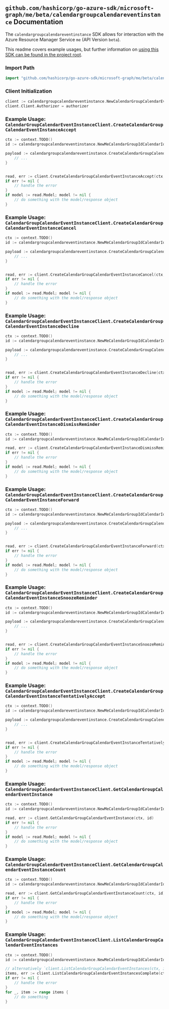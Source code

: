 
## `github.com/hashicorp/go-azure-sdk/microsoft-graph/me/beta/calendargroupcalendareventinstance` Documentation

The `calendargroupcalendareventinstance` SDK allows for interaction with the Azure Resource Manager Service `me` (API Version `beta`).

This readme covers example usages, but further information on [using this SDK can be found in the project root](https://github.com/hashicorp/go-azure-sdk/tree/main/docs).

### Import Path

```go
import "github.com/hashicorp/go-azure-sdk/microsoft-graph/me/beta/calendargroupcalendareventinstance"
```


### Client Initialization

```go
client := calendargroupcalendareventinstance.NewCalendarGroupCalendarEventInstanceClientWithBaseURI("https://management.azure.com")
client.Client.Authorizer = authorizer
```


### Example Usage: `CalendarGroupCalendarEventInstanceClient.CreateCalendarGroupCalendarEventInstanceAccept`

```go
ctx := context.TODO()
id := calendargroupcalendareventinstance.NewMeCalendarGroupIdCalendarIdEventIdInstanceID("calendarGroupIdValue", "calendarIdValue", "eventIdValue", "eventId1Value")

payload := calendargroupcalendareventinstance.CreateCalendarGroupCalendarEventInstanceAcceptRequest{
	// ...
}


read, err := client.CreateCalendarGroupCalendarEventInstanceAccept(ctx, id, payload)
if err != nil {
	// handle the error
}
if model := read.Model; model != nil {
	// do something with the model/response object
}
```


### Example Usage: `CalendarGroupCalendarEventInstanceClient.CreateCalendarGroupCalendarEventInstanceCancel`

```go
ctx := context.TODO()
id := calendargroupcalendareventinstance.NewMeCalendarGroupIdCalendarIdEventIdInstanceID("calendarGroupIdValue", "calendarIdValue", "eventIdValue", "eventId1Value")

payload := calendargroupcalendareventinstance.CreateCalendarGroupCalendarEventInstanceCancelRequest{
	// ...
}


read, err := client.CreateCalendarGroupCalendarEventInstanceCancel(ctx, id, payload)
if err != nil {
	// handle the error
}
if model := read.Model; model != nil {
	// do something with the model/response object
}
```


### Example Usage: `CalendarGroupCalendarEventInstanceClient.CreateCalendarGroupCalendarEventInstanceDecline`

```go
ctx := context.TODO()
id := calendargroupcalendareventinstance.NewMeCalendarGroupIdCalendarIdEventIdInstanceID("calendarGroupIdValue", "calendarIdValue", "eventIdValue", "eventId1Value")

payload := calendargroupcalendareventinstance.CreateCalendarGroupCalendarEventInstanceDeclineRequest{
	// ...
}


read, err := client.CreateCalendarGroupCalendarEventInstanceDecline(ctx, id, payload)
if err != nil {
	// handle the error
}
if model := read.Model; model != nil {
	// do something with the model/response object
}
```


### Example Usage: `CalendarGroupCalendarEventInstanceClient.CreateCalendarGroupCalendarEventInstanceDismissReminder`

```go
ctx := context.TODO()
id := calendargroupcalendareventinstance.NewMeCalendarGroupIdCalendarIdEventIdInstanceID("calendarGroupIdValue", "calendarIdValue", "eventIdValue", "eventId1Value")

read, err := client.CreateCalendarGroupCalendarEventInstanceDismissReminder(ctx, id)
if err != nil {
	// handle the error
}
if model := read.Model; model != nil {
	// do something with the model/response object
}
```


### Example Usage: `CalendarGroupCalendarEventInstanceClient.CreateCalendarGroupCalendarEventInstanceForward`

```go
ctx := context.TODO()
id := calendargroupcalendareventinstance.NewMeCalendarGroupIdCalendarIdEventIdInstanceID("calendarGroupIdValue", "calendarIdValue", "eventIdValue", "eventId1Value")

payload := calendargroupcalendareventinstance.CreateCalendarGroupCalendarEventInstanceForwardRequest{
	// ...
}


read, err := client.CreateCalendarGroupCalendarEventInstanceForward(ctx, id, payload)
if err != nil {
	// handle the error
}
if model := read.Model; model != nil {
	// do something with the model/response object
}
```


### Example Usage: `CalendarGroupCalendarEventInstanceClient.CreateCalendarGroupCalendarEventInstanceSnoozeReminder`

```go
ctx := context.TODO()
id := calendargroupcalendareventinstance.NewMeCalendarGroupIdCalendarIdEventIdInstanceID("calendarGroupIdValue", "calendarIdValue", "eventIdValue", "eventId1Value")

payload := calendargroupcalendareventinstance.CreateCalendarGroupCalendarEventInstanceSnoozeReminderRequest{
	// ...
}


read, err := client.CreateCalendarGroupCalendarEventInstanceSnoozeReminder(ctx, id, payload)
if err != nil {
	// handle the error
}
if model := read.Model; model != nil {
	// do something with the model/response object
}
```


### Example Usage: `CalendarGroupCalendarEventInstanceClient.CreateCalendarGroupCalendarEventInstanceTentativelyAccept`

```go
ctx := context.TODO()
id := calendargroupcalendareventinstance.NewMeCalendarGroupIdCalendarIdEventIdInstanceID("calendarGroupIdValue", "calendarIdValue", "eventIdValue", "eventId1Value")

payload := calendargroupcalendareventinstance.CreateCalendarGroupCalendarEventInstanceTentativelyAcceptRequest{
	// ...
}


read, err := client.CreateCalendarGroupCalendarEventInstanceTentativelyAccept(ctx, id, payload)
if err != nil {
	// handle the error
}
if model := read.Model; model != nil {
	// do something with the model/response object
}
```


### Example Usage: `CalendarGroupCalendarEventInstanceClient.GetCalendarGroupCalendarEventInstance`

```go
ctx := context.TODO()
id := calendargroupcalendareventinstance.NewMeCalendarGroupIdCalendarIdEventIdInstanceID("calendarGroupIdValue", "calendarIdValue", "eventIdValue", "eventId1Value")

read, err := client.GetCalendarGroupCalendarEventInstance(ctx, id)
if err != nil {
	// handle the error
}
if model := read.Model; model != nil {
	// do something with the model/response object
}
```


### Example Usage: `CalendarGroupCalendarEventInstanceClient.GetCalendarGroupCalendarEventInstanceCount`

```go
ctx := context.TODO()
id := calendargroupcalendareventinstance.NewMeCalendarGroupIdCalendarIdEventID("calendarGroupIdValue", "calendarIdValue", "eventIdValue")

read, err := client.GetCalendarGroupCalendarEventInstanceCount(ctx, id)
if err != nil {
	// handle the error
}
if model := read.Model; model != nil {
	// do something with the model/response object
}
```


### Example Usage: `CalendarGroupCalendarEventInstanceClient.ListCalendarGroupCalendarEventInstances`

```go
ctx := context.TODO()
id := calendargroupcalendareventinstance.NewMeCalendarGroupIdCalendarIdEventID("calendarGroupIdValue", "calendarIdValue", "eventIdValue")

// alternatively `client.ListCalendarGroupCalendarEventInstances(ctx, id)` can be used to do batched pagination
items, err := client.ListCalendarGroupCalendarEventInstancesComplete(ctx, id)
if err != nil {
	// handle the error
}
for _, item := range items {
	// do something
}
```
